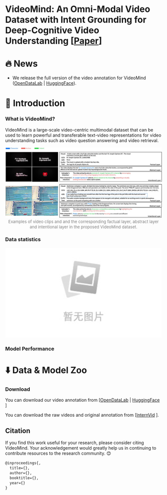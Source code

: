 # VideoMind: An Omni-Modal Video Dataset with Intent Grounding for Deep-Cognitive Video Understanding \[[Paper]()\]

# :fire: News
- We release the full version of the video annotation for VideoMind ([OpenDataLab](https://opendatalab.com/Dixin/VideoMind) | [HuggingFace](https://opendatalab.com/Dixin/VideoMind)). 
  
# :book: Introduction

### What is VideoMind?
VideoMind is a large-scale video-centric multimodal dataset that can be used to learn powerful and transferable text-video representations for video understanding tasks such as video question answering and video retrieval. 

<p align="center">
<img src="image/example.jpg" alt="examples for VideoMind"/>
<font size=2 color="gray">Examples of video clips and and the corresponding factual layer, abstract layer and intentional layer in the proposed VideoMind dataset.</font>
</p>

### Data statistics
![b469e00b43d46a6b3f89899483abcf6](https://github.com/cdx-cindy/VideoMind/blob/main/image/cfdd6d79178d49e0e217ccc7ec7fa2e3.jpg)

### Model Performance

# :arrow_down: Data & Model Zoo

### Download
You can download our video annotation from \[[OpenDataLab](https://opendatalab.com/Dixin/VideoMind) \| [HuggingFace](https://opendatalab.com/Dixin/VideoMind) \]

You can download the raw videos and original annotation from \[[InternVid](https://opendatalab.com/shepshep/InternVid) \].

## Citation
If you find this work useful for your research, please consider citing VideoMind. Your acknowledgement would greatly help us in continuing to contribute resources to the research community. 😊
```
@inproceedings{,
  title={},
  author={},
  booktitle={},
  year={}
}
```

